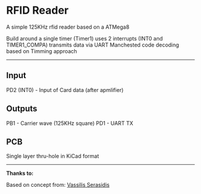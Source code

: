 RFID Reader
=========

A simple 125KHz rfid reader based on a ATMega8

Build around a single timer (Timer1) uses 2 interrupts (INT0 and TIMER1_COMPA) transmits data via UART
Manchested code decoding based on Timming approach

------

Input
-------
PD2 (INT0) - Input of Card data (after apmlifier)

Outputs
-------
PB1 - Carrier wave (125KHz square)
PD1 - UART TX

PCB
------
Single layer thru-hole in KiCad format


---
**Thanks to:**

Based on concept from: [Vassilis Serasidis](http://www.serasidis.gr/circuits/RFID_reader/125kHz_RFID_reader.htm)